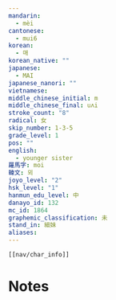 ```yaml
---
mandarin:
  - mèi
cantonese:
  - mui6
korean:
  - 매
korean_native: ""
japanese:
  - MAI
japanese_nanori: ""
vietnamese:
middle_chinese_initial: m
middle_chinese_final: uʌi
stroke_count: "8"
radical: 女
skip_number: 1-3-5
grade_level: 1
pos: ""
english:
  - younger sister
羅馬字: moi
韓文: 뫼
joyo_level: "2"
hsk_level: "1"
hanmun_edu_level: 中
danayo_id: 132
mc_id: 1864
graphemic_classification: 未
stand_in: 細妹
aliases:
---
```

```meta-bind-embed
[[nav/char_info]]
```

# Notes
